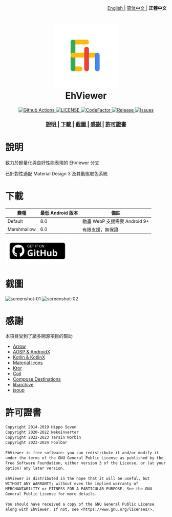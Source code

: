 <p align="right">
  <a href="/README.md">
  English
  </a>
  <span> | </span>
  <a href="/docs/README/zh-cn.md">
  简体中文
  </a>
  <span> | </span>
  <strong>正體中文</strong>
</p>

<h1 align="center">
  <img src="https://github.com/Ehviewer-Overhauled/Art/blob/master/launcher_icon-web.svg" width="200" alt="EhViewer">
  <br>EhViewer<br>
</h1>

<p align="center">
  <a href="https://github.com/FooIbar/EhViewer/actions/workflows/ci.yml">
    <img src="https://github.com/FooIbar/EhViewer/actions/workflows/ci.yml/badge.svg" alt="Github Actions">
  </a>
  <a href="/LICENSE">
    <img src="https://img.shields.io/github/license/FooIbar/EhViewer" alt="LICENSE">
  </a>
  <a href="https://www.codefactor.io/repository/github/FooIbar/EhViewer">
    <img src="https://www.codefactor.io/repository/github/FooIbar/EhViewer/badge" alt="CodeFactor">
  </a>
  <a href="https://github.com/FooIbar/EhViewer/releases">
    <img src="https://img.shields.io/github/v/release/FooIbar/EhViewer" alt="Release">
  </a>
  <a href="https://github.com/FooIbar/EhViewer/issues">
    <img src="https://img.shields.io/github/issues/FooIbar/EhViewer" alt="Issues">
  </a>
</p>

<div align="center">
  <h3>
    <a href="#說明">
    說明
    </a>
    <span> | </span>
    <a href="#下載">
    下載
    </a>
    <span> | </span>
    <a href="#截圖">
    截圖
    </a>
    <span> | </span>
    <a href="#感謝">
    感謝
    </a>
    <span> | </span>
    <a href="#許可證書">
    許可證書
    </a>
  </h3>
</div>

# 說明

致力於輕量化與良好性能表現的 EhViewer 分支

已針對性適配 Material Design 3 及其動態取色系統

# 下載

| 變種          | 最低 Android 版本 | 備註                      |
|-------------|---------------|-------------------------|
| Default     | 8.0           | 動畫 WebP 支援需要 Android 9+ |
| Marshmallow | 6.0           | 有限支援，無保證                |

<a href="https://github.com/FooIbar/EhViewer/releases">
<img alt="Get it on GitHub" src="https://github.com/Ehviewer-Overhauled/Art/blob/master/get-it-on-github.svg" width="200px"/>
</a>

# 截圖

![screenshot-01](https://github.com/Ehviewer-Overhauled/Art/blob/master/screenshot-01.png)
![screenshot-02](https://github.com/Ehviewer-Overhauled/Art/blob/master/screenshot-02.png)

# 感謝

本項目受到了諸多開源項目的幫助

- [Arrow](https://arrow-kt.io/)
- [AOSP & AndroidX](https://source.android.com/)
- [Kotlin & KotlinX](https://kotlinlang.org/)
- [Material Icons](https://github.com/google/material-design-icons)
- [Ktor](https://ktor.io/)
- [Coil](https://coil-kt.github.io/coil/)
- [Compose Destinations](https://composedestinations.rafaelcosta.xyz/)
- [libarchive](https://www.libarchive.org/)
- [jsoup](https://jsoup.org/)

# 許可證書

    Copyright 2014-2019 Hippo Seven
    Copyright 2020-2022 NekoInverter
    Copyright 2022-2023 Tarsin Norbin
    Copyright 2023-2024 Foolbar

    EhViewer is free software: you can redistribute it and/or modify it under the terms of the GNU General Public License as published by the Free Software Foundation, either version 3 of the License, or (at your option) any later version.

    EhViewer is distributed in the hope that it will be useful, but WITHOUT ANY WARRANTY; without even the implied warranty of MERCHANTABILITY or FITNESS FOR A PARTICULAR PURPOSE. See the GNU General Public License for more details.

    You should have received a copy of the GNU General Public License along with EhViewer. If not, see <https://www.gnu.org/licenses/>.
